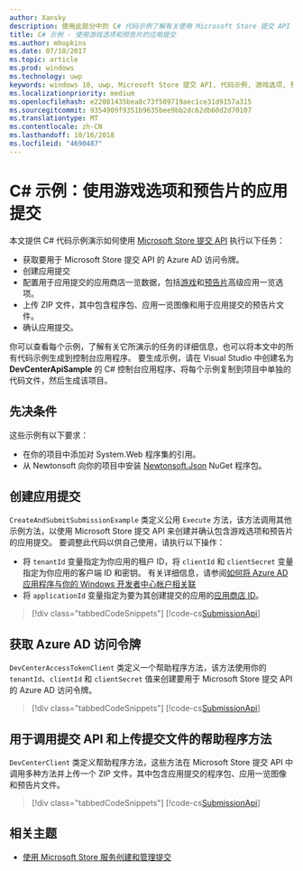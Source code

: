 ```yaml
---
author: Xansky
description: 使用此部分中的 C# 代码示例了解有关使用 Microsoft Store 提交 API 提交游戏选项和预报片的详细信息。
title: C# 示例 - 使用游戏选项和预告片的应用提交
ms.author: mhopkins
ms.date: 07/10/2017
ms.topic: article
ms.prod: windows
ms.technology: uwp
keywords: windows 10, uwp, Microsoft Store 提交 API, 代码示例, 游戏选项, 预告片, 高级应用一览, C#
ms.localizationpriority: medium
ms.openlocfilehash: e22081435bea8c73f509719aec1ce31d9157a315
ms.sourcegitcommit: 9354909f9351b9635bee9bb2dc62db60d2d70107
ms.translationtype: MT
ms.contentlocale: zh-CN
ms.lasthandoff: 10/16/2018
ms.locfileid: "4690487"
---
```

# <a name="c-sample-app-submission-with-game-options-and-trailers"></a>C# 示例：使用游戏选项和预告片的应用提交

本文提供 C# 代码示例演示如何使用 [Microsoft Store 提交 API](create-and-manage-submissions-using-windows-store-services.md) 执行以下任务：

* 获取要用于 Microsoft Store 提交 API 的 Azure AD 访问令牌。
* 创建应用提交
* 配置用于应用提交的应用商店一览数据，包括[游戏](manage-app-submissions.md#gaming-options-object)和[预告片](manage-app-submissions.md#trailer-object)高级应用一览选项。
* 上传 ZIP 文件，其中包含程序包、应用一览图像和用于应用提交的预告片文件。
* 确认应用提交。

你可以查看每个示例，了解有关它所演示的任务的详细信息，也可以将本文中的所有代码示例生成到控制台应用程序。 要生成示例，请在 Visual Studio 中创建名为 **DevCenterApiSample** 的 C# 控制台应用程序、将每个示例复制到项目中单独的代码文件，然后生成该项目。

## <a name="prerequisites"></a>先决条件

这些示例有以下要求：

* 在你的项目中添加对 System.Web 程序集的引用。
* 从 Newtonsoft 向你的项目中安装 [Newtonsoft.Json](http://www.newtonsoft.com/json) NuGet 程序包。

<span id="create-app-submission" />

## <a name="create-an-app-submission"></a>创建应用提交

```CreateAndSubmitSubmissionExample``` 类定义公用 ```Execute``` 方法，该方法调用其他示例方法，以使用 Microsoft Store 提交 API 来创建并确认包含游戏选项和预告片的应用提交。 要调整此代码以供自己使用，请执行以下操作：

* 将 ```tenantId``` 变量指定为你应用的租户 ID，将 ```clientId``` 和 ```clientSecret``` 变量指定为你应用的客户端 ID 和密钥。 有关详细信息，请参阅[如何将 Azure AD 应用程序与你的 Windows 开发者中心帐户相关联](create-and-manage-submissions-using-windows-store-services.md#how-to-associate-an-azure-ad-application-with-your-windows-dev-center-account)
* 将 ```applicationId``` 变量指定为要为其创建提交的应用的[应用商店 ID](in-app-purchases-and-trials.md#store-ids)。

> [!div class="tabbedCodeSnippets"]
[!code-cs[SubmissionApi](./code/StoreServicesExamples_SubmissionAdvancedListings/cs/CreateAndSubmitSubmissionExample.cs#CreateAndSubmitSubmissionExample)]

<span id="token" />

## <a name="obtain-an-azure-ad-access-token"></a>获取 Azure AD 访问令牌

```DevCenterAccessTokenClient``` 类定义一个帮助程序方法，该方法使用你的 ```tenantId```、```clientId``` 和 ```clientSecret``` 值来创建要用于 Microsoft Store 提交 API 的 Azure AD 访问令牌。

> [!div class="tabbedCodeSnippets"]
[!code-cs[SubmissionApi](./code/StoreServicesExamples_SubmissionAdvancedListings/cs/DevCenterAccessTokenClient.cs#DevCenterAccessTokenClient)]

<span id="utilities" />

## <a name="helper-methods-to-invoke-the-submission-api-and-upload-submission-files"></a>用于调用提交 API 和上传提交文件的帮助程序方法

```DevCenterClient``` 类定义帮助程序方法，这些方法在 Microsoft Store 提交 API 中调用多种方法并上传一个 ZIP 文件，其中包含应用提交的程序包、应用一览图像和预告片文件。

> [!div class="tabbedCodeSnippets"]
[!code-cs[SubmissionApi](./code/StoreServicesExamples_SubmissionAdvancedListings/cs/DevCenterClient.cs#DevCenterClient)]

## <a name="related-topics"></a>相关主题

* [使用 Microsoft Store 服务创建和管理提交](create-and-manage-submissions-using-windows-store-services.md)
